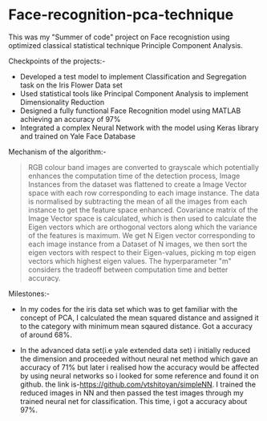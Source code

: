 # Face-recognition-pca-technique
This was my "Summer of code" project on Face recognistion using optimized classical statistical technique Principle Component Analysis.

Checkpoints of the projects:- 
  * Developed a test model to implement Classification and Segregation task on the Iris Flower Data set
  * Used statistical tools like Principal Component Analysis to implement Dimensionality Reduction
  * Designed a fully functional Face Recognition model using MATLAB achieving an accuracy of 97%
  * Integrated a complex Neural Network with the model using Keras library and trained on Yale Face Database

Mechanism of the algorithm:- 
   > RGB colour band images are converted to grayscale which potentially enhances the computation time of the detection process, Image Instances from the dataset was flattened to create a Image Vector space with each row corresponding to each image instance. The data is normalised by subtracting the mean of all the images from each instance to get the feature space enhanced. Covariance matrix of the Image Vector space is calculated, which is then used to calculate the Eigen vectors which are orthogonal vectors along which the variance of the features is maximum. We get N Eigen vector corresponding to each image instance from a Dataset of N images, we then sort the eigen vectors with respect to their Eigen-values, picking m top eigen vectors which highest eigen values. The hyperparameter "m" considers the tradeoff between computation time and better accuracy. 

Milestones:-
  * In my codes for the iris data set which was to get familiar with the concept of PCA, I calculated the mean squared distance and assigned it to the category with minimum mean sqaured distance. Got a accuracy of around 68%.

  * In the advanced data set(i.e yale extended data set) i initially reduced the dimension and proceeded without neural net method which gave an accuracy of 71% but later i realised how the accuracy would be affected by using neural networks so i looked for some reference  and found it on github. the link is-https://github.com/vtshitoyan/simpleNN. I trained the reduced images in NN and then passed the test images through my trained neural net for classification. This time, i got a accuracy about 97%.
